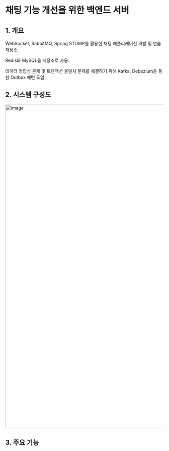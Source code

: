 # 채팅 기능 개선을 위한 백엔드 서버

## 1. 개요
WebSocket, RabbitMQ, Spring STOMP를 활용한 채팅 애플리케이션 개발 및 연습 저장소.

Redis와 MySQL을 저장소로 사용.

데이터 정합성 문제 및 트랜잭션 불일치 문제를 해결하기 위해 Kafka, Debezium을 통한 Outbox 패턴 도입.

## 2. 시스템 구성도
<img width="1745" height="1030" alt="image" src="https://github.com/user-attachments/assets/c1e8f01f-68d4-46e0-9890-0b34e55b9045" />

## 3. 주요 기능
